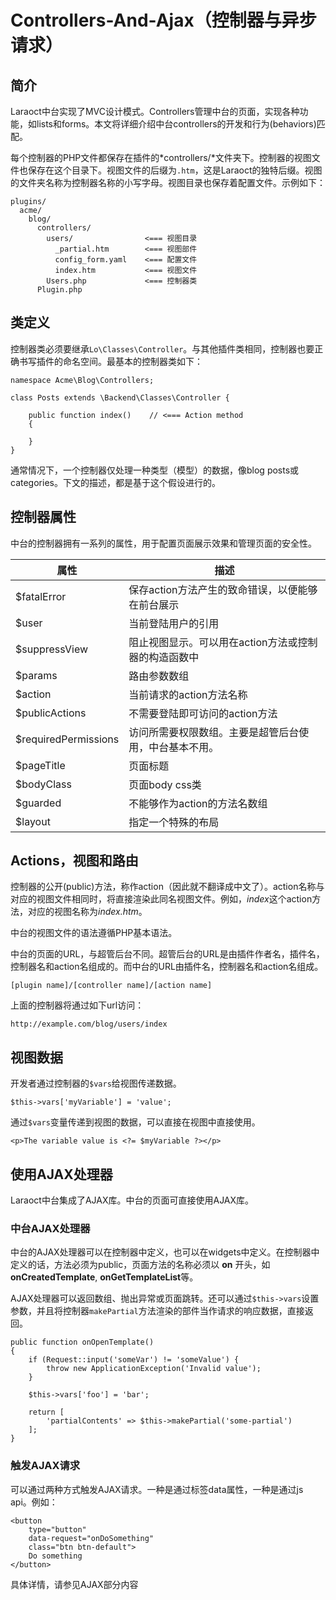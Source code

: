 # Controllers-And-Ajax（控制器与异步请求）

## 简介

Laraoct中台实现了MVC设计模式。Controllers管理中台的页面，实现各种功能，如lists和forms。本文将详细介绍中台controllers的开发和行为(behaviors)匹配。

每个控制器的PHP文件都保存在插件的*controllers/*文件夹下。控制器的视图文件也保存在这个目录下。视图文件的后缀为`.htm`，这是Laraoct的独特后缀。视图的文件夹名称为控制器名称的小写字母。视图目录也保存着配置文件。示例如下：

```
plugins/
  acme/
    blog/
      controllers/
        users/                <=== 视图目录
          _partial.htm        <=== 视图部件
          config_form.yaml    <=== 配置文件
          index.htm           <=== 视图文件
        Users.php             <=== 控制器类
      Plugin.php
```

## 类定义

控制器类必须要继承`Lo\Classes\Controller`。与其他插件类相同，控制器也要正确书写插件的命名空间。最基本的控制器类如下：

```
namespace Acme\Blog\Controllers;

class Posts extends \Backend\Classes\Controller {

    public function index()    // <=== Action method
    {

    }
}
```

通常情况下，一个控制器仅处理一种类型（模型）的数据，像blog posts或categories。下文的描述，都是基于这个假设进行的。

## 控制器属性

中台的控制器拥有一系列的属性，用于配置页面展示效果和管理页面的安全性。

| 属性                 | 描述                                                   |
| -------------------- | ------------------------------------------------------ |
| $fatalError          | 保存action方法产生的致命错误，以便能够在前台展示       |
| $user                | 当前登陆用户的引用                                     |
| $suppressView        | 阻止视图显示。可以用在action方法或控制器的构造函数中   |
| $params              | 路由参数数组                                           |
| $action              | 当前请求的action方法名称                               |
| $publicActions       | 不需要登陆即可访问的action方法                         |
| $requiredPermissions | 访问所需要权限数组。主要是超管后台使用，中台基本不用。 |
| $pageTitle           | 页面标题                                               |
| $bodyClass           | 页面body css类                                         |
| $guarded             | 不能够作为action的方法名数组                           |
| $layout              | 指定一个特殊的布局                                     |


## Actions，视图和路由

控制器的公开(public)方法，称作action（因此就不翻译成中文了）。action名称与对应的视图文件相同时，将直接渲染此同名视图文件。例如，*index*这个action方法，对应的视图名称为*index.htm*。

中台的视图文件的语法遵循PHP基本语法。


中台的页面的URL，与超管后台不同。超管后台的URL是由插件作者名，插件名，控制器名和action名组成的。而中台的URL由插件名，控制器名和action名组成。

```
[plugin name]/[controller name]/[action name]
```

上面的控制器将通过如下url访问：

```
http://example.com/blog/users/index
```

## 视图数据

开发者通过控制器的`$vars`给视图传递数据。

```
$this->vars['myVariable'] = 'value';
```

通过`$vars`变量传递到视图的数据，可以直接在视图中直接使用。

```
<p>The variable value is <?= $myVariable ?></p>
```

## 使用AJAX处理器

Laraoct中台集成了AJAX库。中台的页面可直接使用AJAX库。

### 中台AJAX处理器

中台的AJAX处理器可以在控制器中定义，也可以在widgets中定义。在控制器中定义的话，方法必须为public，页面方法的名称必须以 **on** 开头，如 **onCreatedTemplate**, **onGetTemplateList**等。

AJAX处理器可以返回数组、抛出异常或页面跳转。还可以通过`$this->vars`设置参数，并且将控制器`makePartial`方法渲染的部件当作请求的响应数据，直接返回。

```
public function onOpenTemplate()
{
    if (Request::input('someVar') != 'someValue') {
        throw new ApplicationException('Invalid value');
    }

    $this->vars['foo'] = 'bar';

    return [
        'partialContents' => $this->makePartial('some-partial')
    ];
}
```

### 触发AJAX请求

可以通过两种方式触发AJAX请求。一种是通过标签data属性，一种是通过js api。例如：

```
<button
    type="button"
    data-request="onDoSomething"
    class="btn btn-default">
    Do something
</button>
```

具体详情，请参见AJAX部分内容